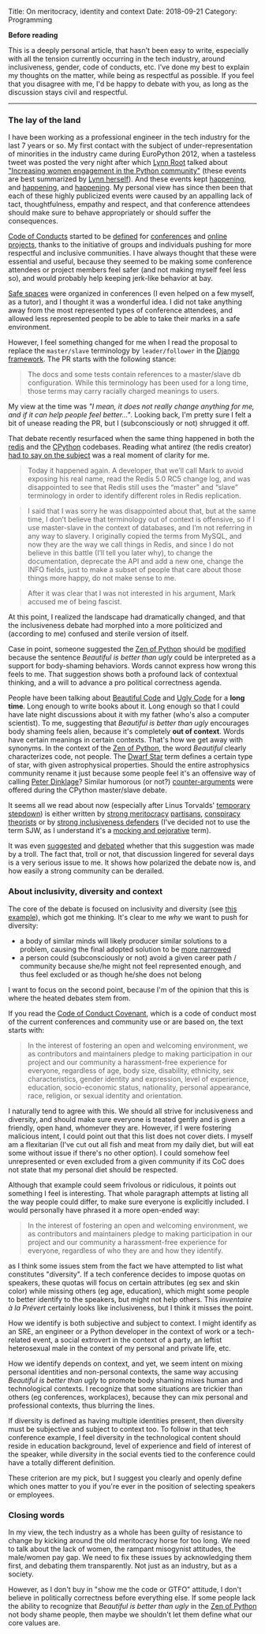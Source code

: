 Title: On meritocracy, identity and context
Date: 2018-09-21
Category: Programming


**Before reading**

This is a deeply personal article, that hasn't been easy to write, especially with all the tension currently occurring in the tech industry, around inclusiveness, gender, code of conducts, etc. I've done my best to explain my thoughts on the matter, while being as respectful as possible. If you feel that you disagree with me, I'd be happy to debate with you, as long as the discussion stays civil and respectful.

---

### The lay of the land

I have been working as a professional engineer in the tech industry for the last 7 years or so. My first contact with the subject of under-representation of minorities in the industry came during EuroPython 2012, when a tasteless tweet was posted the very night after which [Lynn Root](http://www.roguelynn.com/) talked about ["Increasing women engagement in the Python community"](https://www.youtube.com/watch?v=l2PnVKQJg0I) (these events are best summarized by [Lynn herself](http://www.roguelynn.com/words/a-memorable-europython-for-the-better/)). And these events kept [happening](https://en.wiktionary.org/wiki/Donglegate), and [happening](https://www.dailydot.com/debug/sexist-tech-conference-slide/), and [happening](https://en.wikipedia.org/wiki/Sexism_in_the_technology_industry#Incidents). My personal view has since then been that each of these highly publicized events were caused by an appalling lack of tact, thoughtfulness, empathy and respect, and that conference attendees should make sure to behave appropriately or should suffer the consequences.

[Code of Conducts](http://confcodeofconduct.com/) started to be [defined](https://ep2018.europython.eu/en/coc/) for [conferences](https://www.dotconferences.com/codeofconduct) and [online projects](https://www.djangoproject.com/conduct/), thanks to the initiative of groups and individuals pushing for more respectful and inclusive communities. I have always thought that these were essential and useful, because they seemed to be making some conference attendees or project members feel safer (and not making myself feel less so), and would probably help keeping jerk-like behavior at bay.

[Safe spaces](https://djangogirls.org/pyconuk/) were organized in conferences (I even helped on a few myself, as a tutor), and I thought it was a wonderful idea. I did not take anything away from the most represented types of conference attendees, and allowed less represented people to be able to take their marks in a safe environment.

However, I feel something changed for me when I read the proposal to replace the `master/slave` terminology by `leader/follower` in the [Django framework](https://github.com/django/django/pull/2692). The PR starts with the following stance:
> The docs and some tests contain references to a master/slave db configuration.
  While this terminology has been used for a long time, those terms may carry racially charged meanings to users.

My view at the time was _"I mean, it does not really change anything for me, and if it can help people feel better..."_. Looking back, I'm pretty sure I felt a bit of unease reading the PR, but I (subconsciously or not) shrugged it off.

That debate recently resurfaced when the same thing happened in both the [redis](https://github.com/antirez/redis/issues/5335) and the [CPython](https://bugs.python.org/issue34605) codebases.
Reading what antirez (the redis creator) [had to say on the subject](http://antirez.com/news/122) was a real moment of clarity for me.

> Today it happened again. A developer, that we’ll call Mark to avoid exposing his real name, read the Redis 5.0 RC5 change log, and was disappointed to see that Redis still uses the “master” and “slave” terminology in order to identify different roles in Redis replication.

> I said that I was sorry he was disappointed about that, but at the same time, I don’t believe that terminology out of context is offensive, so if I use master-slave in the context of databases, and I’m not referring in any way to slavery. I originally copied the terms from MySQL, and now they are the way we call things in Redis, and since I do not believe in this battle (I’ll tell you later why), to change the documentation, deprecate the API and add a new one, change the INFO fields, just to make a subset of people that care about those things more happy, do not make sense to me.

> After it was clear that I was not interested in his argument, Mark accused me of being fascist.

At this point, I realized the landscape had dramatically changed, and that the inclusiveness debate had morphed into a more politicized and (according to me) confused and sterile version of itself.

Case in point, someone suggested the [Zen of Python](https://www.python.org/dev/peps/pep-0020/) should be [modified](https://mail.python.org/pipermail/python-ideas/2018-September/053365.html) because the sentence _Beautiful is better than ugly_ could be interpreted as a support for body-shaming behaviors. Words cannot express how wrong this feels to me. That suggestion shows both a profound lack of contextual thinking, and a will to advance a pro political correctness agenda.

People have been talking about [Beautiful Code](https://www.amazon.com/Beautiful-Code-Leading-Programmers-Practice/dp/0596510047) and [Ugly Code](http://uglycode.com/) for a **long time**. Long enough to write books about it. Long enough so that I could have late night discussions about it with my father (who's also a computer scientist). To me, suggesting that _Beautiful is better than ugly_ encourages body shaming feels alien, because it's completely **out of context**. Words have certain meanings in certain contexts. That's how we get away with synonyms. In the context of the [Zen of Python](https://www.python.org/dev/peps/pep-0020/), the word _Beautiful_ clearly characterizes code, not people. The [Dwarf Star](https://en.wikipedia.org/wiki/Dwarf_star) term defines a certain type of star, with given astrophysical properties. Should the entire astrophysics community rename it just because some people feel it's an offensive way of calling [Peter Dinklage](https://fr.wikipedia.org/wiki/Peter_Dinklage)? Similar humorous (or not?) [counter-arguments](https://bugs.python.org/msg324816) were offered during the CPython master/slave debate.

It seems all we read about now (especially after Linus Torvalds' [temporary stepdown](https://lkml.org/lkml/2018/9/16/167)) is either written by [strong meritocracy](https://medium.com/culture-null/how-sjws-infiltrated-the-open-source-community-21001e7059ef) [partisans](https://lkml.org/lkml/2018/9/16/198), [conspiracy theorists](https://www.reddit.com/r/linux/comments/9ghrrj/linuxs_new_coc_is_a_piece_of_shit/e64h04h/) or by [strong inclusiveness defenders](https://twitter.com/CoralineAda/status/1041441155874009093?ref_src=twsrc%5Etfw) (I've decided not to use the term SJW, as I understand it's a [mocking and pejorative](https://en.wikipedia.org/wiki/Social_justice_warrior) term).

It was even [suggested](https://mail.python.org/pipermail/python-ideas/2018-September/053369.html) and [debated](https://mail.python.org/pipermail/python-ideas/2018-September/053375.html) whether that this suggestion was made by a troll. The fact that, troll or not, that discussion lingered for several days is a very serious issue to me. It shows how polarized the debate now is, and how easily a strong community can be derailed.


### About inclusivity, diversity and context

The core of the debate is focused on inclusivity and diversity (see [this example](https://bugs.python.org/issue34605)), which got me thinking. It's clear to me *why* we want to push for diversity:

- a body of similar minds will likely producer similar solutions to a problem, causing the final adopted solution to be [more narrowed](https://www.dailymail.co.uk/sciencetech/article-4800234/Is-soap-dispenser-RACIST.html)
- a person could (subconsciously or not) avoid a given career path / community because she/he might not feel represented enough, and thus feel excluded or as though he/she does not belong

I want to focus on the second point, because I'm of the opinion that this is where the heated debates stem from.

If you read the [Code of Conduct Covenant](https://www.contributor-covenant.org/version/1/4/code-of-conduct), which is a code of conduct most of the current conferences and community use or are based on, the text starts with:

> In the interest of fostering an open and welcoming environment, we as contributors and maintainers pledge to making participation in our project and our community a harassment-free experience for everyone, regardless of age, body size, disability, ethnicity, sex characteristics, gender identity and expression, level of experience, education, socio-economic status, nationality, personal appearance, race, religion, or sexual identity and orientation.

I naturally tend to agree with this. We should all strive for inclusiveness and diversity, and should make sure everyone is treated gently and is given a friendly, open hand, whomever they are.
However, if I were fostering malicious intent, I could point out that this list does not cover diets. I myself am a flexitarian (I've cut out all fish and meat from my daily diet, but will eat some without issue if there's no other option). I could somehow feel unrepresented or even excluded from a given community if its CoC does not state that my personal diet should be respected.

Although that example could seem frivolous or ridiculous, it points out something I feel is interesting. That whole paragraph attempts at listing all the way people could differ, to make sure everyone is explicitly included. I would personally have phrased it a more open-ended way:

> In the interest of fostering an open and welcoming environment, we as contributors and maintainers pledge to making participation in our project and our community a harassment-free experience for everyone, regardless of who they are and how they identify.

as I think some issues stem from the fact we have attempted to list what constitutes "diversity". If a tech conference decides to impose quotas on speakers, these quotas will focus on certain attributes (eg sex and skin color) while missing others (eg age, education), which might some people to better identify to the speakers, but might not help others. This _inventaire à la Prévert_ certainly looks like inclusiveness, but I think it misses the point.

How we identify is both subjective and subject to context. I might identify as an SRE, an engineer or a Python developer in the context of work or a tech-related event, a social extrovert in the context of a party, an leftist heterosexual male in the context of my personal and private life, etc.

How we identify depends on context, and yet, we seem intent on mixing personal identities and non-personal contexts, the same way accusing _Beautiful is better than ugly_ to promote body shaming mixes human and technological contexts. I recognize that some situations are trickier than others (eg conferences, workplaces), because they can mix personal and professional contexts, thus blurring the lines.

If diversity is defined as having multiple identities present, then diversity must be subjective and subject to context too. To follow in that tech conference example, I feel diversity in the technological content should reside in education background, level of experience and field of interest of the speaker, while diversity in the social events tied to the conference could have a totally different definition.

These criterion are my pick, but I suggest you clearly and openly define which ones matter to you if you're ever in the position of selecting speakers or employees.


### Closing words

In my view, the tech industry as a whole has been guilty of resistance to change by kicking around the old meritocracy horse for too long. We need to talk about the lack of women, the rampant misogynist attitudes, the male/women pay gap. We need to fix these issues by acknowledging them first, and debating them transparently. Not just as an industry, but as a society.

However, as I don't buy in "show me the code or GTFO" attitude, I don't believe in politically correctness before everything else. If some people lack the ability to recognize that _Beautiful is better than ugly_ in the [Zen of Python](https://www.python.org/dev/peps/pep-0020/) not body shame people, then maybe we shouldn't let them define what our core values are.
